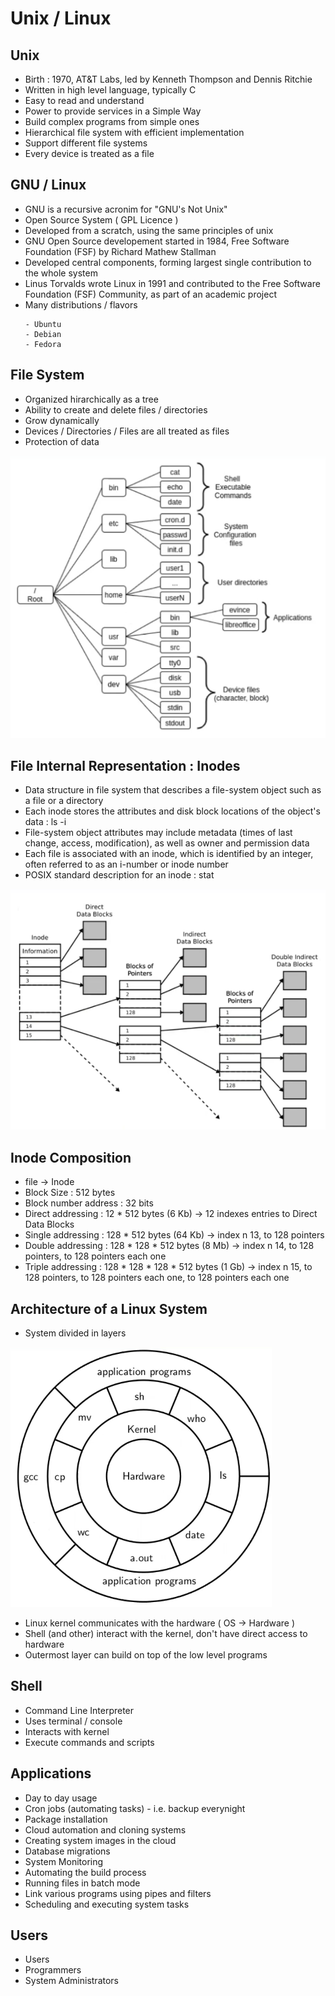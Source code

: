 # Unix / Linux

## Unix
* Birth : 1970, AT&T Labs, led by Kenneth Thompson and Dennis Ritchie
* Written in high level language, typically C
* Easy to read and understand
* Power to provide services in a Simple Way
* Build complex programs from simple ones
* Hierarchical file system with efficient implementation
* Support different file systems
* Every device is treated as a file

## GNU / Linux
* GNU is a recursive acronim for  "GNU's Not Unix"
* Open Source System ( GPL Licence )
* Developed from a scratch, using the same principles of unix
* GNU Open Source developement started in 1984, Free Software Foundation (FSF) by Richard Mathew Stallman
* Developed central components, forming largest single contribution to the whole system
* Linus Torvalds wrote Linux in 1991 and contributed to the Free Software Foundation (FSF) Community, as part of an academic project
* Many distributions / flavors
  ```
  - Ubuntu
  - Debian
  - Fedora
  ```
 
## File System
* Organized hirarchically as a tree
* Ability to create and delete files / directories
* Grow dynamically
* Devices / Directories / Files are all treated as files
* Protection of data

![file system](https://github.com/CatalaniCD/computer_science/blob/main/6.%20operating_systems/file_system.png)


## File Internal Representation : Inodes
* Data structure in file system that describes a file-system object such as a file or a directory
* Each inode stores the attributes and disk block locations of the object's data : ls -i
* File-system object attributes may include metadata (times of last change, access, modification), as well as owner and permission data
* Each file is associated with an inode, which is identified by an integer, often referred to as an i-number or inode number
* POSIX standard description for an inode : stat <filename>
  
![inode](https://github.com/CatalaniCD/computer_science/blob/main/6.%20operating_systems/ext2_inode.png)
  
 ## Inode Composition 
* file -> Inode 
* Block Size : 512 bytes
* Block number address : 32 bits
* Direct addressing : 12 * 512 bytes (6 Kb) -> 12 indexes entries to Direct Data Blocks
* Single addressing : 128 * 512 bytes (64 Kb) -> index n 13, to 128 pointers
* Double addressing : 128 * 128 * 512 bytes (8 Mb) ->  index n 14, to 128 pointers, to 128 pointers each one
* Triple addressing : 128 * 128 * 128 * 512 bytes (1 Gb) -> index n 15, to 128 pointers, to 128 pointers each one, to 128 pointers each one    
  
## Architecture of a Linux System
* System divided in layers

![linux arch](https://github.com/CatalaniCD/computer_science/blob/main/6.%20operating_systems/linux_arch.png)

* Linux kernel communicates with the hardware ( OS -> Hardware )
* Shell (and other) interact with the kernel, don't have direct access to hardware
* Outermost layer can build on top of the low level programs

## Shell
* Command Line Interpreter
* Uses terminal / console
* Interacts with kernel
* Execute commands and scripts

## Applications
* Day to day usage
* Cron jobs (automating tasks) - i.e. backup everynight
* Package installation
* Cloud automation and cloning systems
* Creating system images in the cloud
* Database migrations
* System Monitoring
* Automating the build process
* Running files in batch mode
* Link various programs using pipes and filters
* Scheduling and executing system tasks

## Users
* Users
* Programmers
* System Administrators
